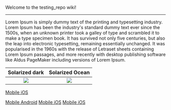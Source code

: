 Welcome to the testing_repo wiki!



***
Lorem Ipsum is simply dummy text of the printing and typesetting industry. Lorem Ipsum has been the industry's standard dummy text ever since the 1500s, when an unknown printer took a galley of type and scrambled it to make a type specimen book. It has survived not only five centuries, but also the leap into electronic typesetting, remaining essentially unchanged. It was popularised in the 1960s with the release of Letraset sheets containing Lorem Ipsum passages, and more recently with desktop publishing software like Aldus PageMaker including versions of Lorem Ipsum.

Solarized dark             |  Solarized Ocean
:-------------------------:|:-------------------------:
<kbd>![](https://user-images.githubusercontent.com/14282562/49223467-03c62380-f409-11e8-9162-b2f728a247be.jpg) </kbd> |<kbd>  ![](https://user-images.githubusercontent.com/14282562/49223467-03c62380-f409-11e8-9162-b2f728a247be.jpg)</kbd>


[Mobile iOS](http://itech-softsolutions.com/)

[Mobile Android](http://itech-softsolutions.com/)
[Mobile iOS](http://itech-softsolutions.com/)
[Mobile iOS](http://itech-softsolutions.com/)
 


